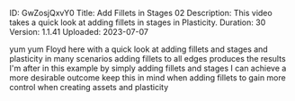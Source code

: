 ID: GwZosjQxvY0
Title: Add Fillets in Stages 02
Description: This video takes a quick look at adding fillets in stages in Plasticity.
Duration: 30
Version: 1.1.41
Uploaded: 2023-07-07

yum yum Floyd here with a quick look at
adding fillets and stages and plasticity
in many scenarios adding fillets to all
edges produces the results I'm after
in this example by simply adding fillets
and stages I can achieve a more
desirable outcome keep this in mind when
adding fillets to gain more control when
creating assets and plasticity
